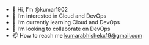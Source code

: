 - 👋 Hi, I’m @kumar1902
- 👀 I’m interested in Cloud and DevOps
- 🌱 I’m currently learning Cloud and DevOps
- 💞️ I’m looking to collaborate on DevOps
- 📫 How to reach me kumarabhishekx19@gmail.com

<!---
kumar1902/kumar1902 is a ✨ special ✨ repository because its `README.md` (this file) appears on your GitHub profile.
You can click the Preview link to take a look at your changes.
--->
